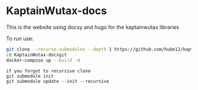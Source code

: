 # KaptainWutax-docs
This is the website using docsy and hugo for the kaptainwutax libraries

To run use:

```sh
git clone --recurse-submodules --depth 1 https://github.com/hube12/kaptainwutax-lib-docs
cd KaptainWutax-docsgit 
docker-compose up --build -d
```

```
if you forgot to recursive clone
git submodule init
git submodule update --init --recursive
```
